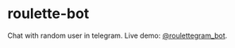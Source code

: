# roulette-bot
Chat with random user in telegram. Live demo: [@roulettegram_bot](https://telegram.me/roulettegram_bot).
